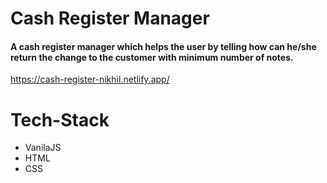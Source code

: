 # Cash Register Manager

#### A cash register manager which helps the user by telling how can he/she return the change to the customer with minimum number of notes.
https://cash-register-nikhil.netlify.app/
# Tech-Stack

- VanilaJS
- HTML
- CSS
